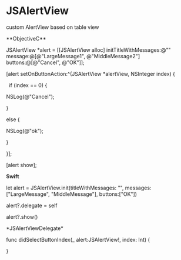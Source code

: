 # JSAlertView
 custom AlertView based on table view
 
 </p></p></p>
**ObjectiveC** 
 
 JSAlertView *alert = [[JSAlertView alloc] initTitleWithMessages:@"" message:@[@"LargeMessage1", @"MiddleMessage2"] buttons:@[@"Cancel", @"OK"]];</p>

 [alert setOnButtonAction:^(JSAlertView *alertView, NSInteger index) {</p>
   if (index == 0) {</p>
        NSLog(@"Cancel");</p>
    }</p>
    else {</p>
        NSLog(@"ok");</p>
    }</p>
 }];</p>
 </p>
 [alert show];
</p></p></p>


**Swift** </p></p>
let alert = JSAlertView.init(titleWithMessages: "", messages: ["LargeMessage", "MiddleMessage"], buttons:["OK"]) </p>
alert?.delegate = self</p>
alert?.show()</p>
</p></p>
*JSAlertViewDelegate*

func didSelectButtonIndex(_ alert:JSAlertView!, index: Int) {</p>

}
